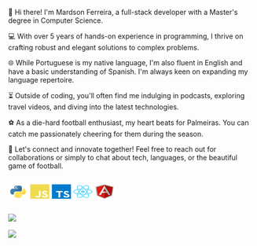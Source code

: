 👋 Hi there! I'm Mardson Ferreira, a full-stack developer with a Master's degree in Computer Science.

💻 With over 5 years of hands-on experience in programming, I thrive on crafting robust and elegant solutions to complex problems.

🌐 While Portuguese is my native language, I'm also fluent in English and have a basic understanding of Spanish. I'm always keen on expanding my language repertoire.

⏳ Outside of coding, you'll often find me indulging in podcasts, exploring travel videos, and diving into the latest technologies.

⚽️ As a die-hard football enthusiast, my heart beats for Palmeiras. You can catch me passionately cheering for them during the season.

🌟 Let's connect and innovate together! Feel free to reach out for collaborations or simply to chat about tech, languages, or the beautiful game of football.
 

##

<div>
<img align="center" alt="mards-Js" height="30" width="40" src="https://raw.githubusercontent.com/devicons/devicon/master/icons/python/python-original.svg" />
<img align="center" alt="mards-Js" height="30" width="40" src="https://raw.githubusercontent.com/devicons/devicon/master/icons/javascript/javascript-plain.svg" />
<img align="center" alt="mards-Js" height="30" width="40" src="https://raw.githubusercontent.com/devicons/devicon/master/icons/typescript/typescript-plain.svg" />
<img align="center" alt="mards-Js" height="30" width="40" src="https://raw.githubusercontent.com/devicons/devicon/master/icons/react/react-original.svg" />
<img align="center" alt="mards-Js" height="30" width="40" src="https://raw.githubusercontent.com/devicons/devicon/master/icons/angularjs/angularjs-original.svg" />
</div>
  
##
  
<div>
<a href="https://www.linkedin.com/in/mardsonferreira/" target="_blank"> <img src="https://img.shields.io/badge/linkedIn-%230077B5?style=for-the-badge&logo=linkedin&logoColor=white" target="_blank" /> </a>

<a href="https://www.hackerrank.com/mardsonferreira1" target="_blank"> <img src="https://img.shields.io/badge/-Hackerrank-2EC866?style=for-the-badge&logo=HackerRank&logoColor=white" target="_blank" /> </a>
</div>
